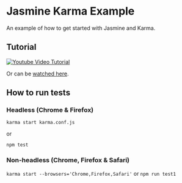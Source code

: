 # Jasmine Karma Example

An example of how to get started with Jasmine and Karma.

## Tutorial

[![Youtube Video Tutorial](http://img.youtube.com/vi/BygnRr4vFl8/0.jpg)](http://www.youtube.com/watch?v=BygnRr4vFl8 "Video Title")

Or can be [watched here](https://www.youtube.com/watch?v=BygnRr4vFl8).

## How to run tests

### Headless (Chrome & Firefox)
`karma start karma.conf.js`

or

`npm test`

### Non-headless (Chrome, Firefox & Safari)
`karma start --browsers='Chrome,Firefox,Safari'`
or
`npm run test1`
